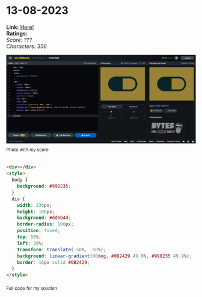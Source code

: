# 13-08-2023

**Link:** [Here!](https://cssbattle.dev/play/GTHyAgD8BJ81NChOprEi)
<br>
**Ratings:**
<br>
*Score: ???*
<br>
*Characters: 356*

![13-08-2023](/daily-targets/08-2023/13-08-2023/13-08-2023-solution.png)
<sub>Photo with my score</sub>
<br>
<br>

```html
<div></div>
<style>
  body {
    background: #998235;
  }
  div {
    width: 230px;
    height: 100px;
    background: #dd6b4d;
    border-radius: 100px;
    position: fixed;
    top: 50%;
    left: 50%;
    transform: translate(-50%, -50%);
    background: linear-gradient(90deg, #0B2429 49.9%, #998235 49.9%);
    border: 16px solid #0B2429;
  }
</style>
```
<sub>Full code for my solution</sub>
